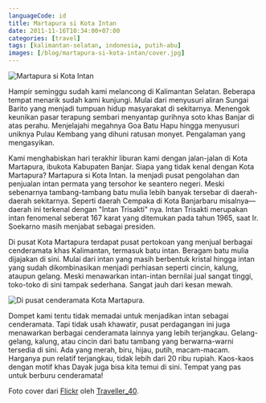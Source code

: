 ```yaml
---
languageCode: id
title: Martapura si Kota Intan
date: 2011-11-16T10:34:00+07:00
categories: [travel]
tags: [kalimantan-selatan, indonesia, putih-abu]
images: [/blog/martapura-si-kota-intan/cover.jpg]
---
```

![Martapura si Kota Intan](cover.jpg)

Hampir seminggu sudah kami melancong di Kalimantan Selatan. Beberapa tempat menarik sudah kami kunjungi. Mulai dari menyusuri aliran Sungai Barito yang menjadi tumpuan hidup masyarakat di sekitarnya. Menengok keunikan pasar terapung sembari menyantap gurihnya soto khas Banjar di atas perahu. Menjelajahi megahnya Goa Batu Hapu hingga menyusuri uniknya Pulau Kembang yang dihuni ratusan monyet. Pengalaman yang mengasyikan.

Kami menghabiskan hari terakhir liburan kami dengan jalan-jalan di Kota Martapura, ibukota Kabupaten Banjar. Siapa yang tidak kenal dengan Kota Martapura? Martapura si Kota Intan. Ia menjadi pusat pengolahan dan penjualan intan permata yang tersohor ke seantero negeri. Meski sebenarnya tambang-tambang batu mulia lebih banyak tersebar di daerah-daerah sekitarnya. Seperti daerah Cempaka di Kota Banjarbaru misalnya—daerah ini terkenal dengan "Intan Trisakti" nya. Intan Trisakti merupakan intan fenomenal seberat 167 karat yang ditemukan pada tahun 1965, saat Ir. Soekarno masih menjabat sebagai presiden.

Di pusat Kota Martapura terdapat pusat pertokoan yang menjual berbagai cenderamata khas Kalimantan, termasuk batu intan. Beragam batu mulia dijajakan di sini. Mulai dari intan yang masih berbentuk kristal hingga intan yang sudah dikombinasikan menjadi perhiasan seperti cincin, kalung, ataupun gelang. Meski menawarkan intan-intan bernilai jual sangat tinggi, toko-toko di sini tampak sederhana. Sangat jauh dari kesan mewah.

![Di pusat cenderamata Kota Martapura.](01-martapura.jpg)

Dompet kami tentu tidak memadai untuk menjadikan intan sebagai cenderamata. Tapi tidak usah khawatir, pusat perdagangan ini juga menawarkan berbagai cenderamata lainnya yang lebih terjangkau. Gelang-gelang, kalung, atau cincin dari batu tambang yang berwarna-warni tersedia di sini. Ada yang merah, biru, hijau, putih, macam-macam. Harganya pun relatif terjangkau, tidak lebih dari 20 ribu rupiah. Kaos-kaos dengan motif khas Dayak juga bisa kita temui di sini. Tempat yang pas untuk berburu cenderamata!

Foto cover dari [Flickr](https://www.flickr.com/photos/traveller_40/16602452926/) oleh [Traveller_40](https://www.flickr.com/photos/traveller_40/).
